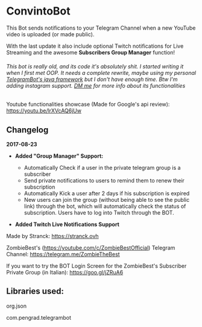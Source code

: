 # ConvintoBot
This Bot sends notifications to your Telegram Channel when a new YouTube video is uploaded (or made public). 

With the last update it also include optional Twitch notifications for Live Streaming and the awesome **Subscribers Group Manager** function! 

###### This bot is really old, and its code it's absolutely shit. I started writing it when I first met OOP. It needs a complete rewrite, maybe using my personal [TelegramBot's java framework](https://github.com/stranck/BaseTgBot) but I don't have enough time. Btw I'm adding instagram support. [DM me](www.stranck.ovh) for more info about its functionalities

Youtube functionalities showcase (Made for Google's api review): https://youtu.be/lrXVcAQ6jUw

## Changelog

**2017-08-23**

* **Added "Group Manager" Support:**
  * Automatically Check if a user in the private telegram group is a subscriber
  * Send private notifications to users to remind them to renew their subscription
  * Automatically Kick a user after 2 days if his subscription is expired
  * New users can join the group (without being able to see the public link) through the bot, which will automatically check the status of subscription. Users have to log into Twitch through the BOT.

* **Added Twitch Live Notifications Support**


Made by Stranck: https://stranck.ovh

ZombieBest's (https://youtube.com/c/ZombieBestOfficial) Telegram Channel: https://telegram.me/ZombieTheBest

If you want to try the BOT Login Screen for the ZombieBest's Subscriber Private Group (in Italian): https://goo.gl/jZRuA6



## Libraries used:

org.json

com.pengrad.telegrambot

